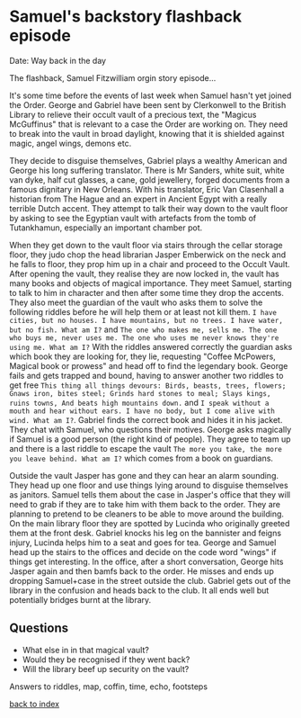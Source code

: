 # Samuel's backstory flashback episode

Date: Way back in the day

The flashback, Samuel Fitzwilliam orgin story episode...

It's some time before the events of last week when Samuel hasn't yet joined the Order. George and Gabriel have been sent by Clerkonwell to the British Library to relieve their occult vault of a precious text, the "Magicus McGuffinus" that is relevant to a case the Order are working on. They need to break into the vault in broad daylight, knowing that it is shielded against magic, angel wings, demons etc.

They decide to disguise themselves, Gabriel plays a wealthy American and George his long suffering translator. There is Mr Sanders, white suit, white van dyke, half cut glasses, a cane, gold jewellery, forged documents from a famous dignitary in New Orleans. With his translator, Eric Van Clasenhall a historian from The Hague and an expert in Ancient Egypt with a really terrible Dutch accent. They attempt to talk their way down to the vault floor by asking to see the Egyptian vault with artefacts from the tomb of Tutankhamun, especially an important chamber pot.

When they get down to the vault floor via stairs through the cellar storage floor, they judo chop the head librarian Jasper Emberwick on the neck and he falls to floor, they prop him up in a chair and proceed to the Occult Vault. After opening the vault, they realise they are now locked in, the vault has many books and objects of magical importance. They meet Samuel, starting to talk to him in character and then after some time they drop the accents. They also meet the guardian of the vault who asks them to solve the following riddles before he will help them or at least not kill them. `I have cities, but no houses. I have mountains, but no trees. I have water, but no fish. What am I?` and `The one who makes me, sells me. The one who buys me, never uses me. The one who uses me never knows they're using me. What am I?` With the riddles answered correctly the guardian asks which book they are looking for, they lie, requesting "Coffee McPowers, Magical book or prowess" and head off to find the legendary book. George fails and gets trapped and bound, having to answer another two riddles to get free `This thing all things devours: Birds, beasts, trees, flowers; Gnaws iron, bites steel; Grinds hard stones to meal; Slays kings, ruins towns, And beats high mountains down.` and `I speak without a mouth and hear without ears. I have no body, but I come alive with wind. What am I?`. Gabriel finds the correct book and hides it in his jacket. They chat with Samuel, who questions their motives. George asks magically if Samuel is a good person (the right kind of people). They agree to team up and there is a last riddle to escape the vault `The more you take, the more you leave behind. What am I?` which comes from a book on guardians.

Outside the vault Jasper has gone and they can hear an alarm sounding. They head up one floor and use things lying around to disguise themselves as janitors. Samuel tells them about the case in Jasper's office that they will need to grab if they are to take him with them back to the order. They are planning to pretend to be cleaners to be able to move around the building. On the main library floor they are spotted by Lucinda who originally greeted them at the front desk. Gabriel knocks his leg on the bannister and feigns injury, Lucinda helps him to a seat and goes for tea. George and Samuel head up the stairs to the offices and decide on the code word "wings" if things get interesting. In the office, after a short conversation, George hits Jasper again and then bamfs back to the order. He misses and ends up dropping Samuel+case in the street outside the club. Gabriel gets out of the library in the confusion and heads back to the club. It all ends well but potentially bridges burnt at the library.

## Questions
* What else in in that magical vault?  
* Would they be recognised if they went back?  
* Will the library beef up security on the vault?  

Answers to riddles, map, coffin, time, echo, footsteps  

[back to index](index)
